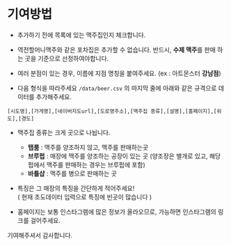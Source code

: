 # 기여방법

- 추가하기 전에 목록에 있는 맥주집인지 체크합니다.
- 역전할머니맥주와 같은 포차집은 추가할 수 없습니다.
반드시, **수제 맥주**를 판매 하는 곳을 기준으로 선정하여야합니다.

- 여러 분점이 있는 경우, 이름에 지점 명칭을 붙여주세요. (ex : 아트몬스터 **강남점**) 

- 다음 형식을 따라주세요 ```/data/beer.csv``` 의 마지막 줄에 아래와 같은 규격으로 데이터를 추가해주세요.

```
[시도명],[가게명],[네이버지도url],[도로명주소],[맥주집 종류],[설명],[홈페이지],[위도],[경도]
```


- 맥주집 종류는 크게 곳으로 나뉩니다.
    - **탭룸** : 맥주를 양조하지 않고, 맥주를 판매하는곳
    - **브루펍** : 매장에 맥주를 양조하는 공장이 있는 곳
    (양조장은 별개로 있고, 해당 펍에서 맥주를 판매하는 경우는 브루펍에 포함)
    - **바틀샵** : 맥주를 병으로 판매하는 곳  
  
- 특징은 그 매장의 특징을 간단하게 적어주세요!  
( 현재 초도데이터 입력으로 특징에 빈곳이 많습니다 )

- 홈페이지는 보통 인스타그램에 많은 정보가 올라오므로, 가능하면 인스타그램의 링크를 걸어주세요.

기여해주셔서 감사합니다.
